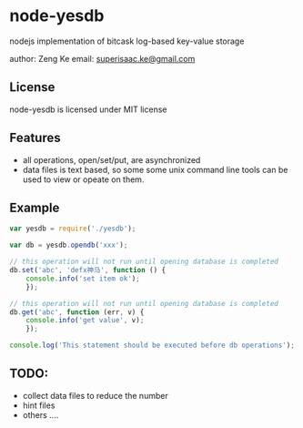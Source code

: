 # node-yesdb

nodejs implementation of bitcask log-based key-value storage

author: Zeng Ke
email: superisaac.ke@gmail.com

## License
node-yesdb is licensed under MIT license

## Features

* all operations, open/set/put, are asynchronized
* data files is text based, so some some unix command line tools can
  be used to view or opeate on them.

## Example

```javascript
var yesdb = require('./yesdb');

var db = yesdb.opendb('xxx');

// this operation will not run until opening database is completed
db.set('abc', 'defx神马', function () {
	console.info('set item ok');
    });

// this operation will not run until opening database is completed
db.get('abc', function (err, v) {
	console.info('get value', v);
    });

console.log('This statement should be executed before db operations');
```

## TODO:

* collect data files to reduce the number
* hint files
* others ....


